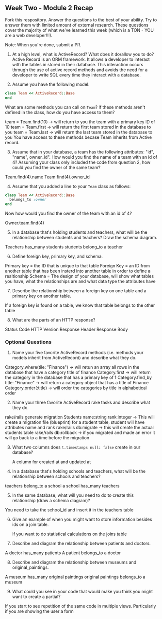 ## Week Two - Module 2 Recap

Fork this respository. Answer the questions to the best of your ability. Try to answer them with limited amount of external research. These questions cover the majority of what we've learned this week (which is a TON - YOU are a web developer!!!). 

Note: When you're done, submit a PR.

1. At a high level, what is ActiveRecord? What does it do/allow you to do?
  Active Record is an ORM framework. It allows a developer to interact with the tables in stored in their database. This interaction occurs through the use of active record methods and avoids the need for a developer to write SQL every time they interact with a database. 

2. Assume you have the following model:

```ruby
class Team << ActiveRecord::Base
end
```

What are some methods you can call on `Team`? If these methods aren't defined in the class, how do you have access to them?

team = Team.find(10) -> will return to you the team with a primary key ID of 10
team = Team.first -> will return the first team stored in the database to you 
team = Team.last -> will return the last team stored in the database to you
You have access to these methods becase Team inherits from Active record.


3. Assume that in your database, a team has the following attributes: "id", "name", owner_id". How would you find the name of a team with an id of 4? Assuming your class only included the code from question 2, how could you find the owner of the same team?

Team.find(4).name
Team.find(4).owner_id

4. Assume that you added a line to your `Team` class as follows:

```ruby
class Team << ActiveRecord::Base
  belongs_to :owner
end
```

Now how would you find the owner of the team with an id of 4?

Owner.team.find(4)

5. In a database that's holding students and teachers, what will be the relationship between students and teachers? Draw the schema diagram.

Teachers has_many students 
students belong_to a teacher

6. Define foreign key, primary key, and schema.

Primary key = the ID that is unique to that table 
Foreign Key = an ID from another table that has been insterd into another table in order to define a realtionship 
Schema = The design of your database, will show what tables you have, what the relationships are and what data type the attributes have 

7. Describe the relationship between a foreign key on one table and a primary key on another table.

If a foreign key is found on a table, we know that table belongs to the other table 

8. What are the parts of an HTTP response?

Status Code 
HTTP Version 
Response Header
Response Body


### Optional Questions

1. Name your five favorite ActiveRecord methods (i.e. methods your models inherit from ActiveRecord) and describe what they do.

  Category.where(tile: "Finance") -> will retun an array all rows in the database that have a category title of finance
  Category.first -> will return the category in the database that has a primary key of 1 
  Category.find_by title: "Finance" -> will return a category object that has a title of Finance 
  Category.order(:title) -> will order the categories by title in alphabetical order 



2. Name your three favorite ActiveRecord rake tasks and describe what they do.

  rake/rails generate migration Students name:string rank:integer   -> This will create a migration file (blueprint) for a student table, student will have attributes name and rank 
  rake/rails db:migrate -> this will create the actual students table 
  rake/rails db:rollback -> if you migrated and made an error it will go back to a time before the migration 

3. What two columns does `t.timestamps null: false` create in our database?
   
   A column for created at and updated at 

4. In a database that's holding schools and teachers, what will be the relationship between schools and teachers?

  teachers belong_to a school 
  a school has_many teachers 

5. In the same database, what will you need to do to create this relationship (draw a schema diagram)?

  You need to take the school_id and insert it in the teachers table 

6. Give an example of when you might want to store information besides ids on a join table.

    If you want to do statistical calculations on the joins table 

7. Describe and diagram the relationship between patients and doctors.

  A doctor has_many patients 
  A patient belongs_to a doctor 

8. Describe and diagram the relationship between museums and original_paintings.

  A museum has_many original paintings 
  original paintings belongs_to a museum 

9. What could you see in your code that would make you think you might want to create a partial?

  If you start to see repetition of the same code in multiple views. Particularly if you are showing the user a form
